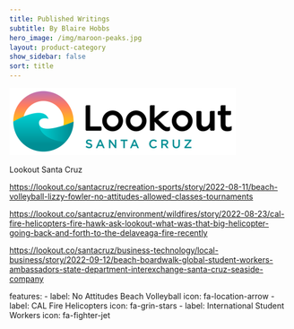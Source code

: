```yaml
---
title: Published Writings
subtitle: By Blaire Hobbs
hero_image: /img/maroon-peaks.jpg
layout: product-category
show_sidebar: false
sort: title
---
```


![](/img/lookoutsc.png)

Lookout Santa Cruz

 

https://lookout.co/santacruz/recreation-sports/story/2022-08-11/beach-volleyball-lizzy-fowler-no-attitudes-allowed-classes-tournaments



https://lookout.co/santacruz/environment/wildfires/story/2022-08-23/cal-fire-helicopters-fire-hawk-ask-lookout-what-was-that-big-helicopter-going-back-and-forth-to-the-delaveaga-fire-recently



https://lookout.co/santacruz/business-technology/local-business/story/2022-09-12/beach-boardwalk-global-student-workers-ambassadors-state-department-interexchange-santa-cruz-seaside-company





features:
    - label: No Attitudes Beach Volleyball
      icon: fa-location-arrow
    - label: CAL Fire Helicopters
      icon: fa-grin-stars
    - label: International Student Workers
      icon: fa-fighter-jet